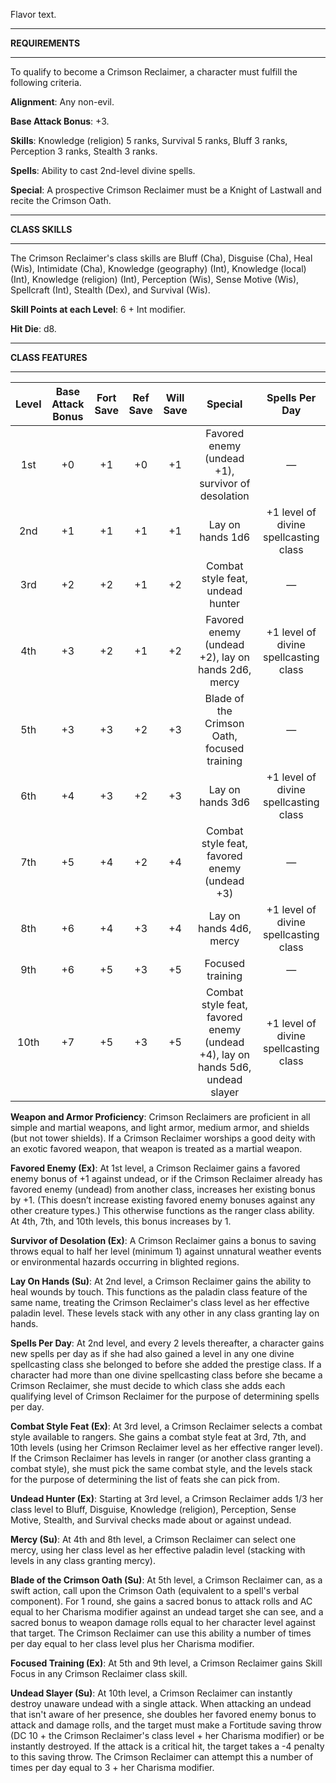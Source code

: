 Flavor text.

<hr>

**REQUIREMENTS**

<hr>

To qualify to become a Crimson Reclaimer, a character must fulfill the following criteria.

**Alignment**: Any non-evil.

**Base Attack Bonus**: +3.

**Skills**: Knowledge (religion) 5 ranks, Survival 5 ranks, Bluff 3 ranks, Perception 3 ranks, Stealth 3 ranks.

**Spells**: Ability to cast 2nd-level divine spells.

**Special**: A prospective Crimson Reclaimer must be a Knight of Lastwall and recite the Crimson Oath.

<hr>

**CLASS SKILLS**

<hr>

The Crimson Reclaimer's class skills are Bluff (Cha), Disguise (Cha), Heal (Wis), Intimidate (Cha), Knowledge (geography) (Int), Knowledge (local) (Int), Knowledge (religion) (Int), Perception (Wis), Sense Motive (Wis), Spellcraft (Int), Stealth (Dex), and Survival (Wis).

**Skill Points at each Level**: 6 + Int modifier.

**Hit Die**: d8.

<hr>

**CLASS FEATURES**

<hr>

| **Level** | **Base Attack Bonus** | **Fort Save** | **Ref Save** | **Will Save** |                                  **Special**                                  |          **Spells Per Day**           |
| :-------: | :-------------------: | :-----------: | :----------: | :-----------: | :---------------------------------------------------------------------------: | :-----------------------------------: |
|    1st    |          +0           |      +1       |      +0      |      +1       |               Favored enemy (undead +1), survivor of desolation               |                   —                   |
|    2nd    |          +1           |      +1       |      +1      |      +1       |                               Lay on hands 1d6                                | +1 level of divine spellcasting class |
|    3rd    |          +2           |      +2       |      +1      |      +2       |                       Combat style feat, undead hunter                        |                   —                   |
|    4th    |          +3           |      +2       |      +1      |      +2       |              Favored enemy (undead +2), lay on hands 2d6, mercy               | +1 level of divine spellcasting class |
|    5th    |          +3           |      +3       |      +2      |      +3       |                  Blade of the Crimson Oath, focused training                  |                   —                   |
|    6th    |          +4           |      +3       |      +2      |      +3       |                               Lay on hands 3d6                                | +1 level of divine spellcasting class |
|    7th    |          +5           |      +4       |      +2      |      +4       |                 Combat style feat, favored enemy (undead +3)                  |                   —                   |
|    8th    |          +6           |      +4       |      +3      |      +4       |                            Lay on hands 4d6, mercy                            | +1 level of divine spellcasting class |
|    9th    |          +6           |      +5       |      +3      |      +5       |                               Focused training                                |                   —                   |
|   10th    |          +7           |      +5       |      +3      |      +5       | Combat style feat, favored enemy (undead +4), lay on hands 5d6, undead slayer | +1 level of divine spellcasting class |

**Weapon and Armor Proficiency**: Crimson Reclaimers are proficient in all simple and martial weapons, and light armor, medium armor, and shields (but not tower shields). If a Crimson Reclaimer worships a good deity with an exotic favored weapon, that weapon is treated as a martial weapon.

**Favored Enemy (Ex)**: At 1st level, a Crimson Reclaimer gains a favored enemy bonus of +1 against undead, or if the Crimson Reclaimer already has favored enemy (undead) from another class, increases her existing bonus by +1. (This doesn’t increase existing favored enemy bonuses against any other creature types.) This otherwise functions as the ranger class ability. At 4th, 7th, and 10th levels, this bonus increases by 1.

**Survivor of Desolation (Ex)**: A Crimson Reclaimer gains a bonus to saving throws equal to half her level (minimum 1) against unnatural weather events or environmental hazards occurring in blighted regions.

**Lay On Hands (Su)**: At 2nd level, a Crimson Reclaimer gains the ability to heal wounds by touch. This functions as the paladin class feature of the same name, treating the Crimson Reclaimer's class level as her effective paladin level. These levels stack with any other in any class granting lay on hands.

**Spells Per Day**: At 2nd level, and every 2 levels thereafter, a character gains new spells per day as if she had also gained a level in any one divine spellcasting class she belonged to before she added the prestige class. If a character had more than one divine spellcasting class before she became a Crimson Reclaimer, she must decide to which class she adds each qualifying level of Crimson Reclaimer for the purpose of determining spells per day.

**Combat Style Feat (Ex)**: At 3rd level, a Crimson Reclaimer selects a combat style available to rangers. She gains a combat style feat at 3rd, 7th, and 10th levels (using her Crimson Reclaimer level as her effective ranger level). If the Crimson Reclaimer has levels in ranger (or another class granting a combat style), she must pick the same combat style, and the levels stack for the purpose of determining the list of feats she can pick from.

**Undead Hunter (Ex)**: Starting at 3rd level, a Crimson Reclaimer adds 1/3 her class level to Bluff, Disguise, Knowledge (religion), Perception, Sense Motive, Stealth, and Survival checks made about or against undead.

**Mercy (Su)**: At 4th and 8th level, a Crimson Reclaimer can select one mercy, using her class level as her effective paladin level (stacking with levels in any class granting mercy).

**Blade of the Crimson Oath (Su)**: At 5th level, a Crimson Reclaimer can, as a swift action, call upon the Crimson Oath (equivalent to a spell's verbal component). For 1 round, she gains a sacred bonus to attack rolls and AC equal to her Charisma modifier against an undead target she can see, and a sacred bonus to weapon damage rolls equal to her character level against that target. The Crimson Reclaimer can use this ability a number of times per day equal to her class level plus her Charisma modifier.

**Focused Training (Ex)**: At 5th and 9th level, a Crimson Reclaimer gains Skill Focus in any Crimson Reclaimer class skill.

**Undead Slayer (Su)**: At 10th level, a Crimson Reclaimer can instantly destroy unaware undead with a single attack. When attacking an undead that isn't aware of her presence, she doubles her favored enemy bonus to attack and damage rolls, and the target must make a Fortitude saving throw (DC 10 + the Crimson Reclaimer's class level + her Charisma modifier) or be instantly destroyed. If the attack is a critical hit, the target takes a -4 penalty to this saving throw. The Crimson Reclaimer can attempt this a number of times per day equal to 3 + her Charisma modifier.
